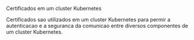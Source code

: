 Certificados em um cluster Kubernetes

Certificados sao utilizados em um cluster Kubernetes para permir a autenticacao e a seguranca da comunicao entre diversos componentes
de um cluster Kubernetes.

